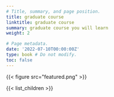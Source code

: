 ```yaml
---
# Title, summary, and page position.
title: graduate course
linktitle: graduate course
summary: graduate course you will learn
weight: 2

# Page metadata.
date: '2022-07-10T00:00:00Z'
type: book # Do not modify.
toc: false
---
```


{{< figure src="featured.png" >}}  

{{< list_children >}}
